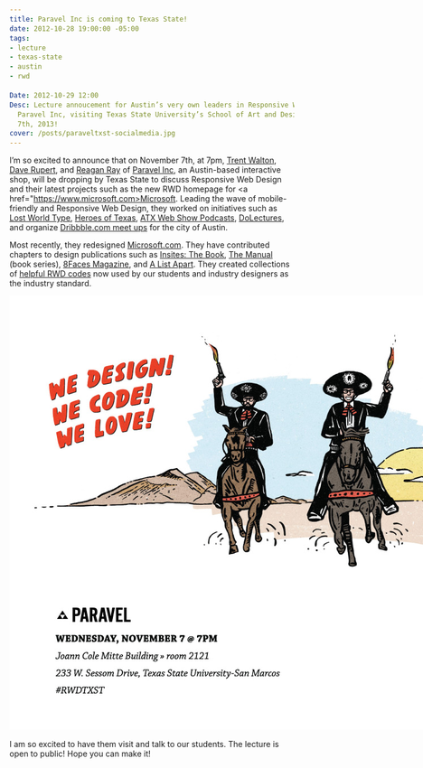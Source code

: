 ```yaml
---
title: Paravel Inc is coming to Texas State!
date: 2012-10-28 19:00:00 -05:00
tags:
- lecture
- texas-state
- austin
- rwd

Date: 2012-10-29 12:00
Desc: Lecture annoucement for Austin’s very own leaders in Responsive Web Design,
  Paravel Inc, visiting Texas State University’s School of Art and Design on November
  7th, 2013!
cover: /posts/paraveltxst-socialmedia.jpg
---
```


I’m so excited to announce that on November 7th, at 7pm, <a href="https://www.twitter.com/trentwalton">Trent Walton</a>, <a href="https://www.twitter.com/davatron5000" >Dave Rupert</a>, and <a href="https://www.twitter.com/raygunray" >Reagan Ray</a> of <a href="https://www.paravelinc.com">Paravel Inc</a>, an Austin-based interactive shop, will be dropping by Texas State to discuss Responsive Web Design and their latest projects such as the new RWD homepage for <a href="https://www.microsoft.com>Microsoft</a>. Leading the wave of mobile-friendly and Responsive Web Design, they worked on initiatives such as <a href="https://lostworldsfairs.com/">Lost World Type</a>, <a href="https://heroesoftexas.com/">Heroes of Texas</a>, <a href="https://atxwebshow.com/">ATX Web Show Podcasts</a>, <a href="https://www.dolectures.com" >DoLectures</a>, and organize <a href="https://www.twitter.com/atxdribbble">Dribbble.com meet ups</a> for the city of Austin.

Most recently, they redesigned <a href="https://Microsoft.com/">Microsoft.com</a>. They have contributed chapters to design publications such as <a href="shop.viewportindustries.com/products/insites-the-book">Insites: The Book</a>, <a href="alwaysreadthemanual.com">The Manual</a> (book series), <a href="https://www.8faces.com">8Faces Magazine</a>, and <a href="https://www.alistapart.com/articles/mo-pixels-mo-problems/" >A List Apart</a>. They created collections of <a href="https://fitvidsjs.com/" >helpful RWD codes</a> now used by our students and industry designers as the industry standard.

<img src="/static/img/posts/paraveltxst-socialmedia.jpg" alt="poster for paravel lecture" style="max-width: 1024px; margin: 0 auto;">

I am so excited to have them visit and talk to our students. The lecture is open to public! Hope you can make it!
